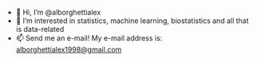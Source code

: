- 👋 Hi, I’m @alborghettialex
- 👀 I’m interested in statistics, machine learning, biostatistics and all that is data-related 
- 📫 Send me an e-mail! My e-mail address is: alborghettialex1998@gmail.com
